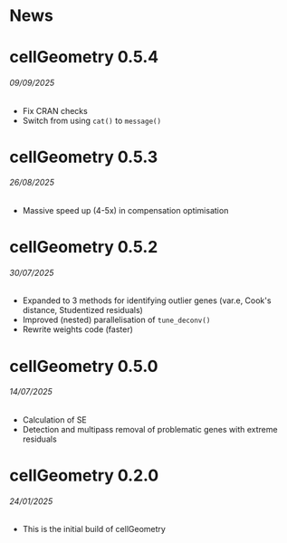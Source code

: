 News
=====

# cellGeometry 0.5.4
###### 09/09/2025
* Fix CRAN checks
* Switch from using `cat()` to `message()`

# cellGeometry 0.5.3
###### 26/08/2025
* Massive speed up (4-5x) in compensation optimisation

# cellGeometry 0.5.2
###### 30/07/2025

* Expanded to 3 methods for identifying outlier genes (var.e, Cook's distance,
Studentized residuals)
* Improved (nested) parallelisation of `tune_deconv()`
* Rewrite weights code (faster)

# cellGeometry 0.5.0
###### 14/07/2025

* Calculation of SE
* Detection and multipass removal of problematic genes with extreme residuals

# cellGeometry 0.2.0
###### 24/01/2025

* This is the initial build of cellGeometry
